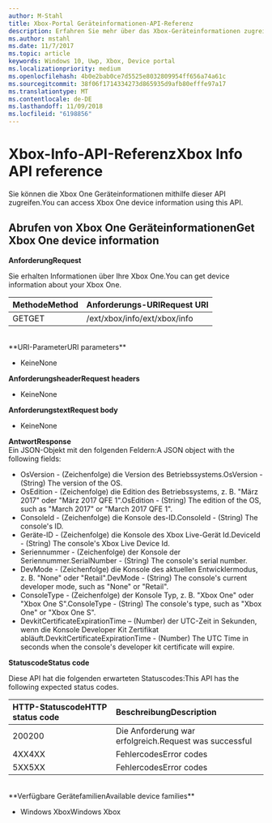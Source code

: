```yaml
---
author: M-Stahl
title: Xbox-Portal Geräteinformationen-API-Referenz
description: Erfahren Sie mehr über das Xbox-Geräteinformationen zugreifen.
ms.author: mstahl
ms.date: 11/7/2017
ms.topic: article
keywords: Windows 10, Uwp, Xbox, Device portal
ms.localizationpriority: medium
ms.openlocfilehash: 4b0e2bab0ce7d5525e8032809954ff656a74a61c
ms.sourcegitcommit: 38f06f1714334273d865935d9afb80efffe97a17
ms.translationtype: MT
ms.contentlocale: de-DE
ms.lasthandoff: 11/09/2018
ms.locfileid: "6198856"
---
```

# <a name="xbox-info-api-reference"></a><span data-ttu-id="c0797-104">Xbox-Info-API-Referenz</span><span class="sxs-lookup"><span data-stu-id="c0797-104">Xbox Info API reference</span></span>   
<span data-ttu-id="c0797-105">Sie können die Xbox One Geräteinformationen mithilfe dieser API zugreifen.</span><span class="sxs-lookup"><span data-stu-id="c0797-105">You can access Xbox One device information using this API.</span></span>

## <a name="get-xbox-one-device-information"></a><span data-ttu-id="c0797-106">Abrufen von Xbox One Geräteinformationen</span><span class="sxs-lookup"><span data-stu-id="c0797-106">Get Xbox One device information</span></span>

**<span data-ttu-id="c0797-107">Anforderung</span><span class="sxs-lookup"><span data-stu-id="c0797-107">Request</span></span>**

<span data-ttu-id="c0797-108">Sie erhalten Informationen über Ihre Xbox One.</span><span class="sxs-lookup"><span data-stu-id="c0797-108">You can get device information about your Xbox One.</span></span>

<span data-ttu-id="c0797-109">Methode</span><span class="sxs-lookup"><span data-stu-id="c0797-109">Method</span></span>      | <span data-ttu-id="c0797-110">Anforderungs-URI</span><span class="sxs-lookup"><span data-stu-id="c0797-110">Request URI</span></span>
:------     | :-----
<span data-ttu-id="c0797-111">GET</span><span class="sxs-lookup"><span data-stu-id="c0797-111">GET</span></span> | <span data-ttu-id="c0797-112">/ext/xbox/info</span><span class="sxs-lookup"><span data-stu-id="c0797-112">/ext/xbox/info</span></span>
<br />
**<span data-ttu-id="c0797-113">URI-Parameter</span><span class="sxs-lookup"><span data-stu-id="c0797-113">URI parameters</span></span>**

- <span data-ttu-id="c0797-114">Keine</span><span class="sxs-lookup"><span data-stu-id="c0797-114">None</span></span>

**<span data-ttu-id="c0797-115">Anforderungsheader</span><span class="sxs-lookup"><span data-stu-id="c0797-115">Request headers</span></span>**

- <span data-ttu-id="c0797-116">Keine</span><span class="sxs-lookup"><span data-stu-id="c0797-116">None</span></span>

**<span data-ttu-id="c0797-117">Anforderungstext</span><span class="sxs-lookup"><span data-stu-id="c0797-117">Request body</span></span>**

- <span data-ttu-id="c0797-118">Keine</span><span class="sxs-lookup"><span data-stu-id="c0797-118">None</span></span>

**<span data-ttu-id="c0797-119">Antwort</span><span class="sxs-lookup"><span data-stu-id="c0797-119">Response</span></span>**   
<span data-ttu-id="c0797-120">Ein JSON-Objekt mit den folgenden Feldern:</span><span class="sxs-lookup"><span data-stu-id="c0797-120">A JSON object with the following fields:</span></span>

* <span data-ttu-id="c0797-121">OsVersion - (Zeichenfolge) die Version des Betriebssystems.</span><span class="sxs-lookup"><span data-stu-id="c0797-121">OsVersion - (String) The version of the OS.</span></span>
* <span data-ttu-id="c0797-122">OsEdition - (Zeichenfolge) die Edition des Betriebssystems, z. B. "März 2017" oder "März 2017 QFE 1".</span><span class="sxs-lookup"><span data-stu-id="c0797-122">OsEdition - (String) The edition of the OS, such as "March 2017" or "March 2017 QFE 1".</span></span>
* <span data-ttu-id="c0797-123">ConsoleId - (Zeichenfolge) die Konsole des-ID.</span><span class="sxs-lookup"><span data-stu-id="c0797-123">ConsoleId - (String) The console's ID.</span></span>
* <span data-ttu-id="c0797-124">Geräte-ID - (Zeichenfolge) die Konsole des Xbox Live-Gerät Id.</span><span class="sxs-lookup"><span data-stu-id="c0797-124">DeviceId - (String) The console's Xbox Live Device Id.</span></span>
* <span data-ttu-id="c0797-125">Seriennummer - (Zeichenfolge) der Konsole der Seriennummer.</span><span class="sxs-lookup"><span data-stu-id="c0797-125">SerialNumber - (String) The console's serial number.</span></span>
* <span data-ttu-id="c0797-126">DevMode - (Zeichenfolge) die Konsole des aktuellen Entwicklermodus, z. B. "None" oder "Retail".</span><span class="sxs-lookup"><span data-stu-id="c0797-126">DevMode - (String) The console's current developer mode, such as "None" or "Retail".</span></span>
* <span data-ttu-id="c0797-127">ConsoleType - (Zeichenfolge) der Konsole Typ, z. B. "Xbox One" oder "Xbox One S".</span><span class="sxs-lookup"><span data-stu-id="c0797-127">ConsoleType - (String) The console's type, such as "Xbox One" or "Xbox One S".</span></span>
* <span data-ttu-id="c0797-128">DevkitCertificateExpirationTime – (Number) der UTC-Zeit in Sekunden, wenn die Konsole Developer Kit Zertifikat abläuft.</span><span class="sxs-lookup"><span data-stu-id="c0797-128">DevkitCertificateExpirationTime - (Number) The UTC Time in seconds when the console's developer kit certificate will expire.</span></span>

**<span data-ttu-id="c0797-129">Statuscode</span><span class="sxs-lookup"><span data-stu-id="c0797-129">Status code</span></span>**

<span data-ttu-id="c0797-130">Diese API hat die folgenden erwarteten Statuscodes:</span><span class="sxs-lookup"><span data-stu-id="c0797-130">This API has the following expected status codes.</span></span>

<span data-ttu-id="c0797-131">HTTP-Statuscode</span><span class="sxs-lookup"><span data-stu-id="c0797-131">HTTP status code</span></span>      | <span data-ttu-id="c0797-132">Beschreibung</span><span class="sxs-lookup"><span data-stu-id="c0797-132">Description</span></span>
:------     | :-----
<span data-ttu-id="c0797-133">200</span><span class="sxs-lookup"><span data-stu-id="c0797-133">200</span></span> | <span data-ttu-id="c0797-134">Die Anforderung war erfolgreich.</span><span class="sxs-lookup"><span data-stu-id="c0797-134">Request was successful</span></span>
<span data-ttu-id="c0797-135">4XX</span><span class="sxs-lookup"><span data-stu-id="c0797-135">4XX</span></span> | <span data-ttu-id="c0797-136">Fehlercodes</span><span class="sxs-lookup"><span data-stu-id="c0797-136">Error codes</span></span>
<span data-ttu-id="c0797-137">5XX</span><span class="sxs-lookup"><span data-stu-id="c0797-137">5XX</span></span> | <span data-ttu-id="c0797-138">Fehlercodes</span><span class="sxs-lookup"><span data-stu-id="c0797-138">Error codes</span></span>

<br />
**<span data-ttu-id="c0797-139">Verfügbare Gerätefamilien</span><span class="sxs-lookup"><span data-stu-id="c0797-139">Available device families</span></span>**

* <span data-ttu-id="c0797-140">Windows Xbox</span><span class="sxs-lookup"><span data-stu-id="c0797-140">Windows Xbox</span></span>